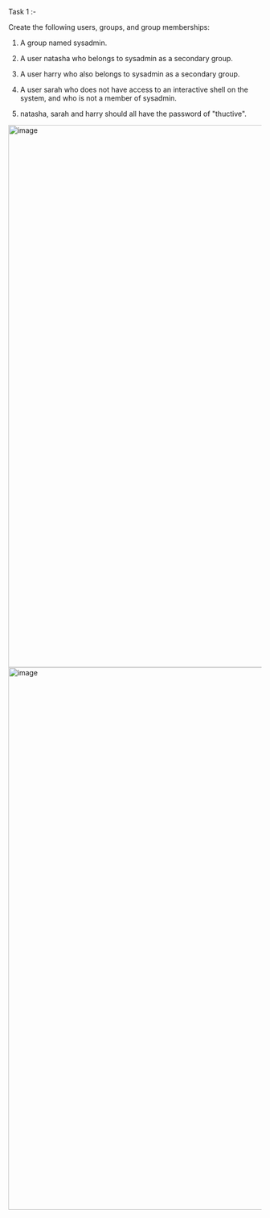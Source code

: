 Task 1 :-

Create the following users, groups, and group memberships:
1) A group named sysadmin.

2) A user natasha who belongs to sysadmin as a secondary group.

3) A user harry who also belongs to sysadmin as a secondary group.

4) A user sarah who does not have access to an interactive shell on the system, and who is not a member of sysadmin.

5) natasha, sarah and harry should all have the password of "thuctive".

<img width="1918" height="1078" alt="image" src="https://github.com/user-attachments/assets/6fee86dd-11cb-4f06-8e61-1399f490a2ab" />
<img width="1918" height="1078" alt="image" src="https://github.com/user-attachments/assets/21630798-ce74-4f2b-ad38-b9bc62b1879b" />

